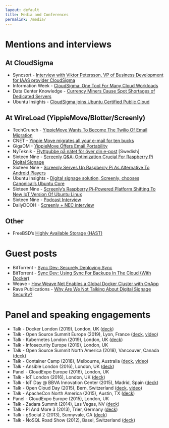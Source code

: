 ```yaml
---
layout: default
title: Media and Conferences
permalink: /media/
---
```

# Mentions and interviews

## At CloudSigma

* Syncsort - [Interview with Viktor Petersson, VP of Business Development for IAAS provider CloudSigma](https://blog.syncsort.com/2015/01/big-data/interview-viktor-petersson-vp-business-development-iaas-provider-cloudsigma/)
* Information Week - [CloudSigma: One Tool For Many Cloud Workloads](https://www.informationweek.com/cloud/cloud-storage/cloudsigma-one-tool-for-many-cloud-workloads/d/d-id/1114055)
* Data Center Knowledge - [Currency Miners Cause Spot Shortages of Dedicated Servers](https://www.informationweek.com/cloud/cloud-storage/cloudsigma-one-tool-for-many-cloud-workloads/d/d-id/1114055)
* Ubuntu Insights - [CloudSigma joins Ubuntu Certified Public Cloud](https://blog.ubuntu.com/2014/10/15/cloudsigma-joins-ubuntu-certified-public-cloud)

## At WireLoad (YippieMove/Blotter/Screenly)

* TechCrunch - [YippieMove Wants To Become The Twilio Of Email Migration](https://techcrunch.com/2012/02/07/yippiemove-wants-to-become-the-twilio-of-email-migration/)
* CNET - [Yippie Move migrates all your e-mail for ten bucks](https://www.cnet.com/news/yippie-move-migrates-all-your-e-mail-for-ten-bucks/)
* GigaOM - [YippieMove Offers Email Portability](https://gigaom.com/2008/08/14/yippiemove-email-portability/)
* NyTeknik - [Flyttgubbe på nätet för över din e-post](https://www.nyteknik.se/digitalisering/flyttgubbe-pa-natet-for-over-din-e-post-6408650) [Swedish]
* Sixteen:Nine - [Screenly Q&A: Optimization Crucial For Raspberry Pi Digital Signage](https://www.sixteen-nine.net/2014/03/24/screenly-qa-optimization-crucial-raspberry-pi-digital-signage/)
* Sixteen:Nine - [Screenly Serves Up Raspberry Pi As Alternative To Android Players](https://www.sixteen-nine.net/2013/05/03/screenly-serves-raspberry-pi-alternative-android-players/)
* Ubuntu Insights - [Digital signage solution, Screenly, chooses Canonical’s Ubuntu Core](https://blog.ubuntu.com/2016/05/18/digital-signage-solution-screenly-chooses-canonicals-ubuntu-core)
* Sixteen:Nine - [Screenly’s Raspberry Pi-Powered Platform Shifting To New IoT Version Of Ubuntu Linux](https://www.sixteen-nine.net/2016/05/18/screenlys-raspberry-pi-powered-platform-shifting-to-new-iot-version-of-ubuntu-linux/)
* Sixteen:Nine - [Podcast Interview](http://sixteennine.podbean.com/e/viktor-petersson-screenly/)
* DailyDOOH - [Screenly + NEC interview](https://www.youtube.com/watch?v=LtFCOHrgvs4)

## Other

* FreeBSD’s [Highly Available Storage (HAST)](https://www.freebsd.org/doc/en/books/handbook/disks-hast.html)

# Guest posts

* BitTorrent - [Sync Dev: Securely Deploying Sync](https://www.resilio.com/blog/sync-dev-securely-deploying-sync)
* BitTorrent - [Sync Dev: Using Sync For Backups In The Cloud (With Docker)](https://www.resilio.com/blog/sync-dev-using-sync-for-backups-in-the-cloud-with-docker)
* Weave - [How Weave Net Enables a Global Docker Cluster with OnApp](https://www.weave.works/blog/weave-global-docker-cluster/)
* Rave Publications - [Why Are We Not Talking About Digital Signage Security?](https://www.ravepubs.com/not-talking-digital-signage-security/)

# Panel and speaking engagements

* Talk - Docker London (2019), London, UK ([deck](https://speakerdeck.com/vpetersson/whats-mtls-at-docker-london))
* Talk - Open Source Summit Europe (2019), Lyon, France ([deck](https://speakerdeck.com/vpetersson/the-s-in-iot-stands-for-security), [video](https://www.youtube.com/watch?v=7yN999B11Ms&list=PLbzoR-pLrL6pamOj4UifcMJf560Ph6mJp&index=43&t=0s))
* Talk - Kubernetes London (2019), London, UK ([deck](https://speakerdeck.com/vpetersson/living-on-the-edge-at-kubernetes-london))
* Talk - Infosecurity Europe (2019), London, UK
* Talk - Open Source Summit North America (2018), Vancouver, Canada ([deck](https://events.linuxfoundation.org/wp-content/uploads/2017/11/The-S-in-IoT-Stands-for-Security-Viktor-Petersson-Screenly-Andrew-Martin-Control-Plane.pdf))
* Talk - Container Camp (2018), Melbourne, Australia ([deck](https://docs.google.com/presentation/d/1E1ZzkMmytOoW-aLkWlJzFT1MYLWE2RyAv0qOjQkxDt8/edit?usp=sharing), [video](https://www.youtube.com/watch?v=PmWYTjr_Xso))
* Talk - Ansible London (2016), London, UK ([deck](https://speakerdeck.com/vpetersson/provisioner-at-ansible-london))
* Panel - CloudExpo Europe (2016), London, UK
* Talk - IoT London (2016), London, UK ([deck](https://speakerdeck.com/vpetersson/screenly-at-iot-london))
* Talk - IoT Day @ BBVA Innovation Center (2015), Madrid, Spain ([deck](https://speakerdeck.com/vpetersson/iot-use-case-screenly))
* Talk - Open Cloud Day (2015), Bern, Switzerland ([deck](https://speakerdeck.com/vpetersson/server-evolution-from-mainframes-to-containers-and-paas), [video](https://www.youtube.com/watch?v=pHdc3f98Kxs&index=11&list=PLofS3lNZckseu0v_CP4XjgDUQxRKfF6gA))
* Talk - ApacheCon North America (2015), Austin, TX ([deck](https://speakerdeck.com/vpetersson/an-introduction-to-cgroups-and-cgroupspy))
* Panel - CloudExpo Europe (2015), London, UK
* Talk - Zadara Summit (2014), Las Vegas, NV ([deck](https://speakerdeck.com/vpetersson/cloudsigma-zadara-summit))
* Talk - Pi And More 3 (2013), Trier, Germany ([deck](https://speakerdeck.com/vpetersson/screenly-at-pi-and-more-3))
* Talk - gSocial 2 (2013), Sunnyvale, CA ([deck](https://speakerdeck.com/vpetersson/email-migration-best-practices))
* Talk - NoSQL Road Show (2012), Basel, Switzerland ([deck](https://speakerdeck.com/vpetersson/mongodbs-replica-sets-painless-scaling-and-high-availability-ha))
